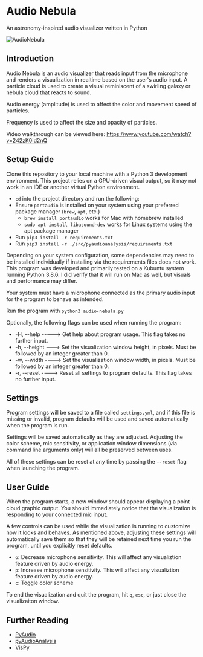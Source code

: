 # Audio Nebula
An astronomy-inspired audio visualizer written in Python

![AudioNebula](https://user-images.githubusercontent.com/28875814/117913204-f5091980-b2ae-11eb-8cdd-fb3eec726d51.png)

## Introduction
Audio Nebula is an audio visualizer that reads input from the microphone and renders a visualization in realtime based on the user's audio input. A particle cloud is used to create a visual reminiscent of a swirling galaxy or nebula cloud that reacts to sound.

Audio energy (amplitude) is used to affect the color and movement speed of particles.

Frequency is used to affect the size and opacity of particles.

Video walkthrough can be viewed here: https://www.youtube.com/watch?v=242zK0Id2nQ

## Setup Guide
Clone this repository to your local machine with a Python 3 development environment. This project relies on a GPU-driven visual output, so it may not work in an IDE or another virtual Python environment.

* `cd` into the project directory and run the following:
* Ensure `portaudio` is installed on your system using your preferred package manager (`brew`, `apt`, etc.)
    * `brew install portaudio` works for Mac with homebrew installed
    * `sudo apt install libasound-dev` works for Linux systems using the apt package manager
* Run `pip3 install -r requirements.txt`
* Run `pip3 install -r ./src/pyaudioanalysis/requirements.txt`

Depending on your system configuration, some dependencies may need to be installed individually if installing via the requirements files does not work. This program was developed and primarily tested on a Kubuntu system running Python 3.8.6. I did verify that it will run on Mac as well, but visuals and performance may differ.

Your system must have a microphone connected as the primary audio input for the program to behave as intended.

Run the program with `python3 audio-nebula.py`

Optionally, the following flags can be used when running the program:
* -H, --help -----> Get help about program usage. This flag takes no further input.
* -h, --height ---> Set the visualization window height, in pixels. Must be followed by an integer greater than 0.
* -w, --width ----> Set the visualization window width, in pixels. Must be followed by an integer greater than 0.
* -r, --reset ----> Reset all settings to program defaults. This flag takes no further input.

## Settings
Program settings will be saved to a file called `settings.yml`, and if this file is missing or invalid, program defaults will be used and saved automatically when the program is run.

Settings will be saved automatically as they are adjusted. Adjusting the color scheme, mic sensitivity, or application window dimensions (via command line arguments only) will all be preserved between uses.

All of these settings can be reset at any time by passing the `--reset` flag when launching the program.

## User Guide
When the program starts, a new window should appear displaying a point cloud graphic output. You should immediately notice that the visualization is responding to your connected mic input.

A few controls can be used while the visualization is running to customize how it looks and behaves. As mentioned above, adjusting these settings will automatically save them so that they will be retained next time you run the program, until you explicitly reset defaults.

* `o`: Decrease microphone sensitivity. This will affect any visualiztion feature driven by audio energy.
* `p`: Increase microphone sensitivity. This will affect any visualiztion feature driven by audio energy.
* `c`: Toggle color scheme

To end the visualization and quit the program, hit `q`, `esc`, or just close the visualizaiton window.

## Further Reading
* [PyAudio](https://github.com/jleb/pyaudio)
* [pyAudioAnalysis](https://github.com/tyiannak/pyAudioAnalysis)
* [VisPy](https://github.com/vispy/vispy)





